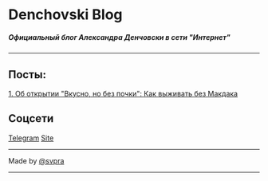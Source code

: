 # Denchovski Blog
##### Официальный блог Александра Денчовски в сети "Интернет"

***********************************

## Посты:
[1. Об открытии "Вкусно, но без почки": Как выживать без Макдака](https://blog.denchovski.ml/bezpochki)

## Соцсети
[Telegram](https://t.me/denchovski)
[Site](https://denchovski.ml)

***********************************

Made by [@svpra](https://svpra.ml)

***********************************
